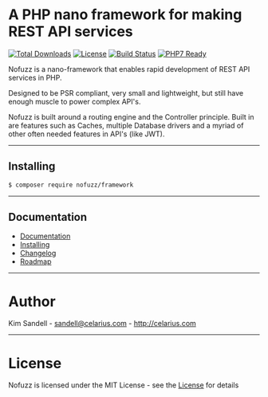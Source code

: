 # A PHP nano framework for making REST API services

[![Total Downloads](https://poser.pugx.org/nofuzz/framework/downloads)](https://packagist.org/packages/nofuzz/framework)
[![License](https://poser.pugx.org/nofuzz/framework/license)](https://packagist.org/packages/nofuzz/framework)
[![Build Status](https://travis-ci.org/Celarius/nofuzz-framework.svg)](https://travis-ci.org/Celarius/nofuzz-framework)
[![PHP7 Ready](https://img.shields.io/badge/PHP7-ready-green.svg)](https://packagist.org/packages/nofuzz/framework)

Nofuzz is a nano-framework that enables rapid development of REST API services in PHP.

Designed to be PSR compliant, very small and lightweight, but still have enough muscle to power complex API's.

Nofuzz is built around a routing engine and the Controller principle. Built in are features such as Caches, multiple Database drivers and a myriad of other often needed features in API's (like JWT).

---
## Installing
```txt
$ composer require nofuzz/framework
```

---
## Documentation
* [Documentation](doc/documentation.md)
* [Installing](doc/installing.md)
* [Changelog](doc/changelog.md)
* [Roadmap](doc/roadmap.md)


---
# Author
Kim Sandell - sandell@celarius.com - http://celarius.com


---
# License
Nofuzz is licensed under the MIT License - see the [License](LICENSE) for details
